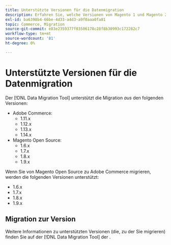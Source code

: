 ```yaml
---
title: Unterstützte Versionen für die Datenmigration
description: Erfahren Sie, welche Versionen von Magento 1 und Magento 2  [!DNL Data Migration Tool]  unterstützt.
exl-id: ba6398b4-66be-4d33-a4d3-a9f0aaa0fa81
topic: Commerce, Migration
source-git-commit: e83e2359377f03506178c28f8b30993c172282c7
workflow-type: tm+mt
source-wordcount: '81'
ht-degree: 0%

---
```


# Unterstützte Versionen für die Datenmigration

Der [!DNL Data Migration Tool] unterstützt die Migration _aus_ den folgenden Versionen:

* Adobe Commerce:
   * 1.11.x
   * 1.12.x
   * 1.13.x
   * 1.14.x
* Magento Open Source:
   * 1.6.x
   * 1.7.x
   * 1.8.x
   * 1.9.x

Wenn Sie von Magento Open Source zu Adobe Commerce migrieren, werden die folgenden Versionen unterstützt:

* 1.6.x
* 1.7.x
* 1.8.x
* 1.9.x

## Migration zur Version

Weitere Informationen zu unterstützten Versionen (die, zu der Sie migrieren) finden Sie auf der [!DNL Data Migration Tool] der [](https://github.com/magento/data-migration-tool/releases).
